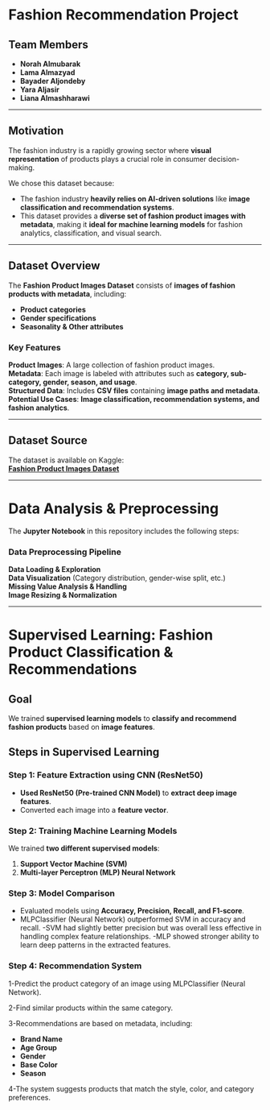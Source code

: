 # **Fashion Recommendation Project**

## **Team Members**
- **Norah Almubarak**
- **Lama Almazyad**
- **Bayader Aljondeby**
- **Yara Aljasir**
- **Liana Almashharawi**

---

## **Motivation**
The fashion industry is a rapidly growing sector where **visual representation** of products plays a crucial role in consumer decision-making. 

We chose this dataset because:
- The fashion industry **heavily relies on AI-driven solutions** like **image classification and recommendation systems**.
- This dataset provides a **diverse set of fashion product images with metadata**, making it **ideal for machine learning models** for fashion analytics, classification, and visual search.

---

## **Dataset Overview**
The **Fashion Product Images Dataset** consists of **images of fashion products with metadata**, including:
- **Product categories**
- **Gender specifications**
- **Seasonality & Other attributes**

### **Key Features**
**Product Images**: A large collection of fashion product images.  
**Metadata**: Each image is labeled with attributes such as **category, sub-category, gender, season, and usage**.  
**Structured Data**: Includes **CSV files** containing **image paths and metadata**.  
**Potential Use Cases**: **Image classification, recommendation systems, and fashion analytics**.  

---

## **Dataset Source**
The dataset is available on Kaggle:  
**[Fashion Product Images Dataset](https://www.kaggle.com/datasets/paramaggarwal/fashion-product-images-dataset)**

---

# **Data Analysis & Preprocessing**
The **Jupyter Notebook** in this repository includes the following steps:

### **Data Preprocessing Pipeline**
**Data Loading & Exploration**  
**Data Visualization** (Category distribution, gender-wise split, etc.)  
**Missing Value Analysis & Handling**  
**Image Resizing & Normalization**  

---

# **Supervised Learning: Fashion Product Classification & Recommendations**
## **Goal**
We trained **supervised learning models** to **classify and recommend fashion products** based on **image features**.

## **Steps in Supervised Learning**
### **Step 1: Feature Extraction using CNN (ResNet50)**
- **Used ResNet50 (Pre-trained CNN Model)** to **extract deep image features**.
- Converted each image into a **feature vector**.

### **Step 2: Training Machine Learning Models**
We trained **two different supervised models**:
1. **Support Vector Machine (SVM)**
2. **Multi-layer Perceptron (MLP) Neural Network**

### **Step 3: Model Comparison**
- Evaluated models using **Accuracy, Precision, Recall, and F1-score**.
- MLPClassifier (Neural Network) outperformed SVM in accuracy and recall.
-SVM had slightly better precision but was overall less effective in handling complex feature relationships.
-MLP showed stronger ability to learn deep patterns in the extracted features.

### **Step 4: Recommendation System**
1-Predict the product category of an image using MLPClassifier (Neural Network).

2-Find similar products within the same category.

3-Recommendations are based on metadata, including:
  - **Brand Name**
  - **Age Group**
  - **Gender**
  - **Base Color**
  - **Season**

4-The system suggests products that match the style, color, and category preferences.






